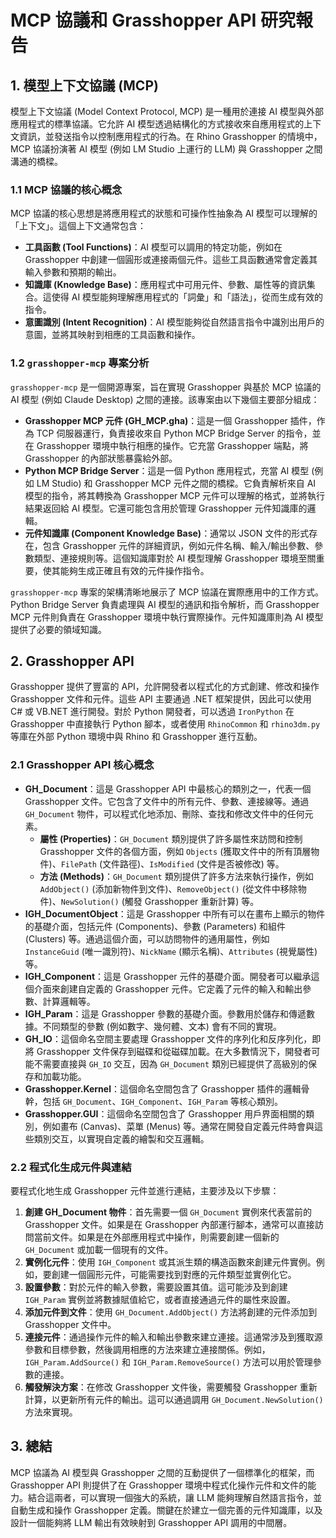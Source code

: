 # MCP 協議和 Grasshopper API 研究報告

## 1. 模型上下文協議 (MCP)

模型上下文協議 (Model Context Protocol, MCP) 是一種用於連接 AI 模型與外部應用程式的標準協議。它允許 AI 模型透過結構化的方式接收來自應用程式的上下文資訊，並發送指令以控制應用程式的行為。在 Rhino Grasshopper 的情境中，MCP 協議扮演著 AI 模型 (例如 LM Studio 上運行的 LLM) 與 Grasshopper 之間溝通的橋樑。

### 1.1 MCP 協議的核心概念

MCP 協議的核心思想是將應用程式的狀態和可操作性抽象為 AI 模型可以理解的「上下文」。這個上下文通常包含：

*   **工具函數 (Tool Functions)**：AI 模型可以調用的特定功能，例如在 Grasshopper 中創建一個圓形或連接兩個元件。這些工具函數通常會定義其輸入參數和預期的輸出。
*   **知識庫 (Knowledge Base)**：應用程式中可用元件、參數、屬性等的資訊集合。這使得 AI 模型能夠理解應用程式的「詞彙」和「語法」，從而生成有效的指令。
*   **意圖識別 (Intent Recognition)**：AI 模型能夠從自然語言指令中識別出用戶的意圖，並將其映射到相應的工具函數和操作。

### 1.2 `grasshopper-mcp` 專案分析

`grasshopper-mcp` 是一個開源專案，旨在實現 Grasshopper 與基於 MCP 協議的 AI 模型 (例如 Claude Desktop) 之間的連接。該專案由以下幾個主要部分組成：

*   **Grasshopper MCP 元件 (GH_MCP.gha)**：這是一個 Grasshopper 插件，作為 TCP 伺服器運行，負責接收來自 Python MCP Bridge Server 的指令，並在 Grasshopper 環境中執行相應的操作。它充當 Grasshopper 端點，將 Grasshopper 的內部狀態暴露給外部。
*   **Python MCP Bridge Server**：這是一個 Python 應用程式，充當 AI 模型 (例如 LM Studio) 和 Grasshopper MCP 元件之間的橋樑。它負責解析來自 AI 模型的指令，將其轉換為 Grasshopper MCP 元件可以理解的格式，並將執行結果返回給 AI 模型。它還可能包含用於管理 Grasshopper 元件知識庫的邏輯。
*   **元件知識庫 (Component Knowledge Base)**：通常以 JSON 文件的形式存在，包含 Grasshopper 元件的詳細資訊，例如元件名稱、輸入/輸出參數、參數類型、連接規則等。這個知識庫對於 AI 模型理解 Grasshopper 環境至關重要，使其能夠生成正確且有效的元件操作指令。

`grasshopper-mcp` 專案的架構清晰地展示了 MCP 協議在實際應用中的工作方式。Python Bridge Server 負責處理與 AI 模型的通訊和指令解析，而 Grasshopper MCP 元件則負責在 Grasshopper 環境中執行實際操作。元件知識庫則為 AI 模型提供了必要的領域知識。

## 2. Grasshopper API

Grasshopper 提供了豐富的 API，允許開發者以程式化的方式創建、修改和操作 Grasshopper 文件和元件。這些 API 主要通過 .NET 框架提供，因此可以使用 C# 或 VB.NET 進行開發。對於 Python 開發者，可以透過 `IronPython` 在 Grasshopper 中直接執行 Python 腳本，或者使用 `RhinoCommon` 和 `rhino3dm.py` 等庫在外部 Python 環境中與 Rhino 和 Grasshopper 進行互動。

### 2.1 Grasshopper API 核心概念

*   **GH_Document**：這是 Grasshopper API 中最核心的類別之一，代表一個 Grasshopper 文件。它包含了文件中的所有元件、參數、連接線等。通過 `GH_Document` 物件，可以程式化地添加、刪除、查找和修改文件中的任何元素。
    *   **屬性 (Properties)**：`GH_Document` 類別提供了許多屬性來訪問和控制 Grasshopper 文件的各個方面，例如 `Objects` (獲取文件中的所有頂層物件)、`FilePath` (文件路徑)、`IsModified` (文件是否被修改) 等。
    *   **方法 (Methods)**：`GH_Document` 類別提供了許多方法來執行操作，例如 `AddObject()` (添加新物件到文件)、`RemoveObject()` (從文件中移除物件)、`NewSolution()` (觸發 Grasshopper 重新計算) 等。
*   **IGH_DocumentObject**：這是 Grasshopper 中所有可以在畫布上顯示的物件的基礎介面，包括元件 (Components)、參數 (Parameters) 和組件 (Clusters) 等。通過這個介面，可以訪問物件的通用屬性，例如 `InstanceGuid` (唯一識別符)、`NickName` (顯示名稱)、`Attributes` (視覺屬性) 等。
*   **IGH_Component**：這是 Grasshopper 元件的基礎介面。開發者可以繼承這個介面來創建自定義的 Grasshopper 元件。它定義了元件的輸入和輸出參數、計算邏輯等。
*   **IGH_Param**：這是 Grasshopper 參數的基礎介面。參數用於儲存和傳遞數據。不同類型的參數 (例如數字、幾何體、文本) 會有不同的實現。
*   **GH_IO**：這個命名空間主要處理 Grasshopper 文件的序列化和反序列化，即將 Grasshopper 文件保存到磁碟和從磁碟加載。在大多數情況下，開發者可能不需要直接與 `GH_IO` 交互，因為 `GH_Document` 類別已經提供了高級別的保存和加載功能。
*   **Grasshopper.Kernel**：這個命名空間包含了 Grasshopper 插件的邏輯骨幹，包括 `GH_Document`、`IGH_Component`、`IGH_Param` 等核心類別。
*   **Grasshopper.GUI**：這個命名空間包含了 Grasshopper 用戶界面相關的類別，例如畫布 (Canvas)、菜單 (Menus) 等。通常在開發自定義元件時會與這些類別交互，以實現自定義的繪製和交互邏輯。

### 2.2 程式化生成元件與連結

要程式化地生成 Grasshopper 元件並進行連結，主要涉及以下步驟：

1.  **創建 GH_Document 物件**：首先需要一個 `GH_Document` 實例來代表當前的 Grasshopper 文件。如果是在 Grasshopper 內部運行腳本，通常可以直接訪問當前文件。如果是在外部應用程式中操作，則需要創建一個新的 `GH_Document` 或加載一個現有的文件。
2.  **實例化元件**：使用 `IGH_Component` 或其派生類的構造函數來創建元件實例。例如，要創建一個圓形元件，可能需要找到對應的元件類型並實例化它。
3.  **設置參數**：對於元件的輸入參數，需要設置其值。這可能涉及到創建 `IGH_Param` 實例並將數據賦值給它，或者直接通過元件的屬性來設置。
4.  **添加元件到文件**：使用 `GH_Document.AddObject()` 方法將創建的元件添加到 Grasshopper 文件中。
5.  **連接元件**：通過操作元件的輸入和輸出參數來建立連接。這通常涉及到獲取源參數和目標參數，然後調用相應的方法來建立連接關係。例如，`IGH_Param.AddSource()` 和 `IGH_Param.RemoveSource()` 方法可以用於管理參數的連接。
6.  **觸發解決方案**：在修改 Grasshopper 文件後，需要觸發 Grasshopper 重新計算，以更新所有元件的輸出。這可以通過調用 `GH_Document.NewSolution()` 方法來實現。

## 3. 總結

MCP 協議為 AI 模型與 Grasshopper 之間的互動提供了一個標準化的框架，而 Grasshopper API 則提供了在 Grasshopper 環境中程式化操作元件和文件的能力。結合這兩者，可以實現一個強大的系統，讓 LLM 能夠理解自然語言指令，並自動生成和操作 Grasshopper 定義。關鍵在於建立一個完善的元件知識庫，以及設計一個能夠將 LLM 輸出有效映射到 Grasshopper API 調用的中間層。


